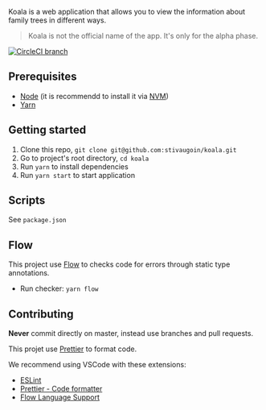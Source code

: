 Koala is a web application that allows you to view the information about family trees in different ways.

> Koala is not the official name of the app. It's only for the alpha phase.

[![CircleCI branch](https://img.shields.io/circleci/project/github/stivaugoin/koala/master.svg)](https://circleci.com/gh/stivaugoin/koala)

## Prerequisites

- [Node](https://nodejs.org) (it is recommendd to install it via [NVM](https://github.com/creationix/nvm))
- [Yarn](https://yarnpkg.com/)

## Getting started

1. Clone this repo, `git clone git@github.com:stivaugoin/koala.git`
2. Go to project's root directory, `cd koala`
3. Run `yarn` to install dependencies
4. Run `yarn start` to start application

## Scripts

See `package.json`

## Flow

This project use [Flow](https://flow.org) to checks code for errors through static type annotations.

- Run checker: `yarn flow`

## Contributing

**Never** commit directly on master, instead use branches and pull requests.

This projet use [Prettier](https://prettier.io/) to format code.

We recommend using VSCode with these extensions:

- [ESLint](https://marketplace.visualstudio.com/items?itemName=dbaeumer.vscode-eslint)
- [Prettier - Code formatter](https://marketplace.visualstudio.com/items?itemName=esbenp.prettier-vscode)
- [Flow Language Support](https://marketplace.visualstudio.com/items?itemName=flowtype.flow-for-vscode)
